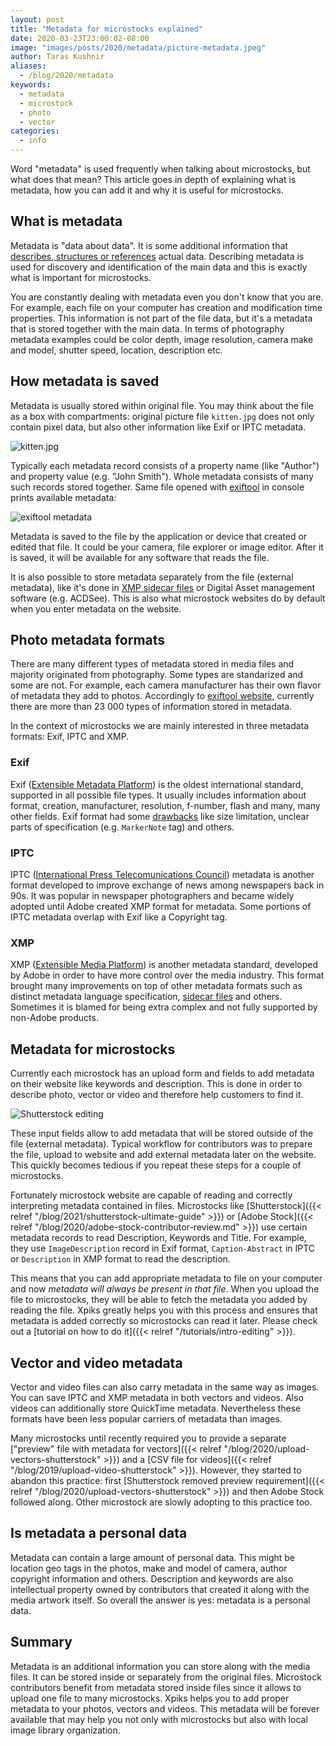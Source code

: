 ```yaml
---
layout: post
title: "Metadata for microstocks explained"
date: 2020-03-23T23:00:02-08:00
image: "images/posts/2020/metadata/picture-metadata.jpeg"
author: Taras Kushnir
aliases:
  - /blog/2020/metadata
keywords:
  - metadata
  - microstock
  - photo
  - vector
categories:
  - info
---
```


Word "metadata" is used frequently when talking about microstocks, but what does that mean? This article goes in depth of explaining what is metadata, how you can add it and why it is useful for microstocks.

## What is metadata

Metadata is "data about data". It is some additional information that [describes, structures or references](https://en.wikipedia.org/wiki/Metadata) actual data. Describing metadata is used for discovery and identification of the main data and this is exactly what is important for microstocks.

You are constantly dealing with metadata even you don't know that you are. For example, each file on your computer has creation and modification time properties. This information is not part of the file data, but it's a metadata that is stored together with the main data. In terms of photography metadata examples could be color depth, image resolution, camera make and model, shutter speed, location, description etc.

## How metadata is saved

Metadata is usually stored within original file. You may think about the file as a box with compartments: original picture file `kitten.jpg` does not only contain pixel data, but also other information like Exif or IPTC metadata.

![kitten.jpg](/images/posts/2020/metadata/file-metadata.jpg "Actual contents of an image file with pixel data and metadata")

Typically each metadata record consists of a property name (like "Author") and property value (e.g. "John Smith"). Whole metadata consists of many such records stored together. Same file opened with [exiftool](https://exiftool.org/) in console prints available metadata:

![exiftool metadata](/images/posts/2020/metadata/exiftool-metadata.png "Same file kitten.jpg opened with exiftool")

Metadata is saved to the file by the application or device that created or edited that file. It could be your camera, file explorer or image editor. After it is saved, it will be available for any software that reads the file.

It is also possible to store metadata separately from the file (external metadata), like it's done in [XMP sidecar files](https://en.wikipedia.org/wiki/Sidecar_file) or Digital Asset management software (e.g. ACDSee). This is also what microstock websites do by default when you enter metadata on the website.

## Photo metadata formats

There are many different types of metadata stored in media files and majority originated from photography. Some types are standarized and some are not. For example, each camera manufacturer has their own flavor of metadata they add to photos. Accordingly to [exiftool website](https://exiftool.org/TagNames/index.html), currently there are more than 23 000 types of information stored in metadata.

In the context of microstocks we are mainly interested in three metadata formats: Exif, IPTC and XMP.

### Exif

Exif ([Extensible Metadata Platform](https://en.wikipedia.org/wiki/Exif)) is the oldest international standard, supported in all possible file types. It usually includes information about format, creation, manufacturer, resolution, f-number, flash and many, many other fields. Exif format had some [drawbacks](https://en.wikipedia.org/wiki/Exif#Problems) like size limitation, unclear parts of specification (e.g. `MarkerNote` tag) and others.

### IPTC

IPTC ([International Press Telecomunications Council](https://en.wikipedia.org/wiki/IPTC_Information_Interchange_Model)) metadata is another format developed to improve exchange of news among newspapers back in 90s. It was popular in newspaper photographers and became widely adopted until Adobe created XMP format for metadata. Some portions of IPTC metadata overlap with Exif like a Copyright tag.

### XMP

XMP ([Extensible Media Platform](https://en.wikipedia.org/wiki/Extensible_Metadata_Platform)) is another metadata standard, developed by Adobe in order to have more control over the media industry. This format brought many improvements on top of other metadata formats such as distinct metadata language specification, [sidecar files](https://en.wikipedia.org/wiki/Sidecar_file) and others. Sometimes it is blamed for being extra complex and not fully supported by non-Adobe products.

## Metadata for microstocks

Currently each microstock has an upload form and fields to add metadata on their website like keywords and description. This is done in order to describe photo, vector or video and therefore help customers to find it.

![Shutterstock editing](/images/posts/2020/metadata/shutterstock-edit.jpg "Editing metadata on Shutterstock website")

These input fields allow to add metadata that will be stored outside of the file (external metadata). Typical workflow for contributors was to prepare the file, upload to website and add external metadata later on the website. This quickly becomes tedious if you repeat these steps for a couple of microstocks.

Fortunately microstock website are capable of reading and correctly interpreting metadata contained in files. Microstocks like [Shutterstock]({{< relref "/blog/2021/shutterstock-ultimate-guide" >}}) or [Adobe Stock]({{< relref "/blog/2020/adobe-stock-contributor-review.md" >}}) use certain metadata records to read Description, Keywords and Title. For example, they use `ImageDescription` record in Exif format, `Caption-Abstract` in IPTC or `Description` in XMP format to read the description.

This means that you can add appropriate metadata to file on your computer and now *metadata will always be present in that file*. When you upload the file to microstocks, they will be able to fetch the metadata you added by reading the file. Xpiks greatly helps you with this process and ensures that metadata is added correctly so microstocks can read it later. Please check out a [tutorial on how to do it]({{< relref "/tutorials/intro-editing" >}}).

## Vector and video metadata

Vector and video files can also carry metadata in the same way as images. You can save IPTC and XMP metadata in both vectors and videos. Also videos can additionally store QuickTime metadata. Nevertheless these formats have been less popular carriers of metadata than images. 

Many microstocks until recently required you to provide a separate ["preview" file with metadata for vectors]({{< relref "/blog/2020/upload-vectors-shutterstock" >}}) and a [CSV file for videos]({{< relref "/blog/2019/upload-video-shutterstock" >}}). However, they started to abandon this practice: first [Shutterstock removed preview requirement]({{< relref "/blog/2020/upload-vectors-shutterstock" >}}) and then Adobe Stock followed along. Other microstock are slowly adopting to this practice too.

## Is metadata a personal data

Metadata can contain a large amount of personal data. This might be location geo tags in the photos, make and model of camera, author copyright information and others. Description and keywords are also intellectual property owned by contributors that created it along with the media artwork itself. So overall the answer is yes: metadata is a personal data.

## Summary

Metadata is an additional information you can store along with the media files. It can be stored inside or separately from the original files. Microstock contributors benefit from metadata stored inside files since it allows to upload one file to many microstocks. Xpiks helps you to add proper metadata to your photos, vectors and videos. This metadata will be forever available that may help you not only with microstocks but also with local image library organization.
